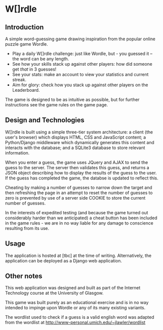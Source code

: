 # W[]rdle 

## Introduction

A simple word-guessing game drawing inspiration from the popular online puzzle game Wordle.     

- Play a daily W[]rdle challenge: just like Wordle, but - you guessed it – the word can be any length.
- See how your skills stack up against other players: how did someone get *that* in 3 guesses!
- See your stats: make an account to view your statistics and current streak.
- Aim for glory: check how you stack up against other players on the Leaderboard.

The game is designed to be as intuitive as possible, but for further instructions see the game rules on the game page. 

## Design and Technologies

W[]rdle is built using a simple three-tier system architecture: a client (the user's browser) which displays HTML, CSS and JavaScript content; a Python/Django middleware which dynamically generates this content and interacts with the database; and a SQLite3 database to store relevant information.

When you enter a guess, the game uses JQuery and AJAX to send the guess to the server. The server then validates this guess, and returns a JSON object describing how to display the results of the guess to the user. If the guess has completed the game, the databse is updated to reflect this.

Cheating by making a number of guesses to narrow down the target and then refreshing the page in an attempt to reset the number of guesses to zero is prevented by use of a server side COOKIE to store the current number of guesses.

In the interests of expedited testing (and because the game turned out considerably harder than we anticipated) a cheat button has been included in the game rules - we are in no way liable for any damage to conscience resulting from its use.

## Usage

The application is hosted at [tbc] at the time of writing. Alternatively, the application can be deployed as a Django web application.
   
## Other notes

This web application was designed and built as part of the Internet Technology course at the University of Glasgow.

This game was built purely as an educational exercise and is in no way intended to impinge upon Wordle or any of its many existing variants.

The wordlist used to check if a guess is a valid english word was adapted from the wordlist at http://www-personal.umich.edu/~jlawler/wordlist
